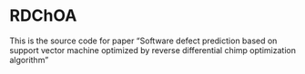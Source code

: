 # RDChOA
This is the source code for paper “Software defect prediction based on support vector machine optimized by reverse differential chimp optimization algorithm”
